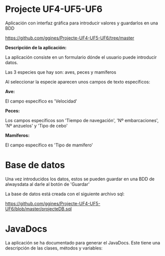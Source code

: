 # Projecte UF4-UF5-UF6
Aplicación con interfaz gráfica para introducir valores y guardarlos en una BDD

https://github.com/ggines/Projecte-UF4-UF5-UF6/tree/master

**Descripción de la aplicación:**

La aplicación consiste en un formulario dónde el usuario puede introducir datos. 

Las 3 especies que hay son: aves, peces y mamíferos

Al seleccionar la especie aparecen unos campos de texto específicos:

**Ave:**

El campo específico es 'Velocidad'

**Peces:**

Los campos específicos son 'Tiempo de navegación', 'Nº embarcaciones', 'Nº anzuelos' y 'Tipo de cebo'

**Mamíferos:**

El campo específico es 'Tipo de mamífero'

# Base de datos

Una vez introducidos los datos, estos se pueden guardar en una BDD de alwaysdata al darle al botón de 'Guardar'

La base de datos está creada con el siguiente archivo sql:

https://github.com/ggines/Projecte-UF4-UF5-UF6/blob/master/projecteDB.sql

# JavaDocs

La aplicación se ha documentado para generar el JavaDocs. Este tiene una descripción de las clases, métodos y variables:
